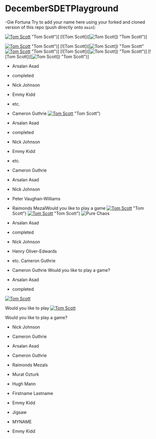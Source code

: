 # DecemberSDETPlayground

-Gie Fortuna
Try to add your name here using your forked and cloned version of this repo (push directly onto `main`):

[![Tom Scott](http://i3.ytimg.com/vi/g_EnsU88o6M/hqdefault.jpgg)](https://www.youtube.com/watch?v=g_EnsU88o6M) "Tom Scott")]
[![Tom Scott]([![Tom Scott](http://i3.ytimg.com/vi/g_EnsU88o6M/hqdefault.jpgg)]) "Tom Scott")]


[![Tom Scott](http://i3.ytimg.com/vi/g_EnsU88o6M/hqdefault.jpgg)](https://www.youtube.com/watch?v=g_EnsU88o6M) "Tom Scott")]
[![Tom Scott]([![Tom Scott](http://i3.ytimg.com/vi/g_EnsU88o6M/hqdefault.jpgg)]) "Tom Scott"
[![Tom Scott](http://i3.ytimg.com/vi/g_EnsU88o6M/hqdefault.jpgg)](https://www.youtube.com/watch?v=g_EnsU88o6M) "Tom Scott")]
[![Tom Scott]([![Tom Scott](http://i3.ytimg.com/vi/g_EnsU88o6M/hqdefault.jpgg)]) "Tom Scott")]
[![Tom Scott]([![Tom Scott](https://media.discordapp.net/attachments/328262098713051137/783512551064993833/image0_4.png)]) "Tom Scott")]
- Arsalan Asad
- completed
- Nick Johnson
- Emmy Kidd
- etc.
- Cameron Guthrie
[![Tom Scott](http://i3.ytimg.com/vi/g_EnsU88o6M/hqdefault.jpgg)](https://www.youtube.com/watch?v=g_EnsU88o6M) "Tom Scott")

- Arsalan Asad
- completed
- Nick Johnson
- Emmy Kidd
- etc.
- Cameron Guthrie
- Arsalan Asad
- Nick Johnson
- Peter Vaughan-Williams
- Raimonds MezalWould you like to play a game
[![Tom Scott](http://i3.ytimg.com/vi/g_EnsU88o6M/hqdefault.jpgg)](https://www.youtube.com/watch?v=g_EnsU88o6M) "Tom Scott")
[![Tom Scott](http://i3.ytimg.com/vi/g_EnsU88o6M/hqdefault.jpgg)](https://www.youtube.com/watch?v=g_EnsU88o6M) "Tom Scott")
![Pure Chaos](https://imgur.com/TxHp9NU.png)


- Arsalan Asad
- completed
- Nick Johnson
- Henry Oliver-Edwards
- etc.
Cameron Guthrie
- Cameron Guthrie
Would you like to play a game? 

- Arsalan Asad
- completed

[![Tom Scott](http://img.youtube.com/vi/g_EnsU88o6M/0.jpg)](http://www.youtube.com/watch?v=g_EnsU88o6M "I'm Here, In This README")

Would you like to play
[![Tom Scott](http://img.youtube.com/vi/g_EnsU88o6M/0.jpg)](http://www.youtube.com/watch?v=g_EnsU88o6M "I'm Here, In This README")

Would you like to play a game?

- Nick Johnson
- Cameron Guthrie
- Arsalan Asad
- Cameron Guthrie
- Raimonds Mezals
- Murat Ozturk
- Hugh Mann
- Firstname Lastname
- Emmy Kidd
- Jigsaw

- MYNAME
- Emmy Kidd

